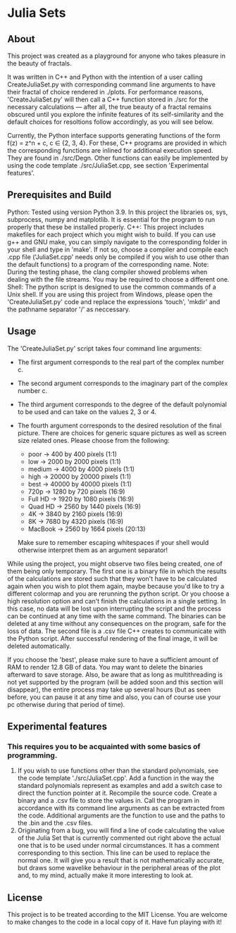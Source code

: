 # Julia Sets


## About

This project was created as a playground for anyone who takes pleasure in the beauty of fractals.

It was written in C++ and Python with the intention of a user calling CreateJuliaSet.py with corresponding command line arguments to have their fractal of choice rendered in ./plots. For performance reasons, 'CreateJuliaSet.py' will then call a C++ function stored in ./src for the necessary calculations — after all, the true beauty of a fractal remains obscured until you explore the infinite features of its self-similarity and the default choices for resoltions follow accordingly, as you will see below.

Currently, the Python interface supports generating functions of the form f(z) = z^n + c, c ∈ {2, 3, 4}. For these, C++ programs are provided in which the corresponding functions are inlined for additional execution speed. They are found in ./src/Degn. Other functions can easily be implemented by using the code template ./src/JuliaSet.cpp, see section 'Experimental features'.


## Prerequisites and Build

Python: Tested using version Python 3.9. In this project the libraries os, sys, subprocess, numpy and matplotlib. It is essential for the program to run properly that these be installed properly.
C++:    This project includes makefiles for each project which you might wish to build. If you can use g++ and GNU make, you can simply navigate to the corresponding folder in your shell and type in 'make'. If not so, choose a compiler and compile each .cpp file ('JuliaSet.cpp' needs only be compiled if you wish to use other than the default functions) to a program of the corresponding name.
    Note: During the testing phase, the clang compiler showed problems when dealing with the file streams. You may be required to choose a different one.
Shell:  The python script is designed to use the common commands of a Unix shell. If you are using this project from Windows, please open the 'CreateJuliaSet.py' code and replace the expressions 'touch', 'mkdir' and the pathname separator '/' as neccessary.

## Usage

The 'CreateJuliaSet.py' script takes four command line arguments:
* The first argument corresponds to the real part of the complex number c.
* The second argument corresponds to the imaginary part of the complex number c.
* The third argument corresponds to the degree of the default polynomial to be used and can take on the values 2, 3 or 4.
* The fourth argument corresponds to the desired resolution of the final picture. There are choices for generic square pictures as well as screen size related ones. Please choose from the following:
    - poor      ->        400  by   400  pixels  (1:1)
    - low       ->       2000  by  2000  pixels  (1:1)
    - medium    ->       4000  by  4000  pixels  (1:1)
    - high      ->      20000  by 20000  pixels  (1:1)
    - best      ->      40000  by 40000  pixels  (1:1)
    - 720p      ->       1280  by   720  pixels  (16:9)
    - Full HD   ->       1920  by  1080  pixels  (16:9)
    - Quad HD   ->       2560  by  1440  pixels  (16:9)
    - 4K        ->       3840  by  2160  pixels  (16:9)
    - 8K        ->       7680  by  4320  pixels  (16:9)
    - MacBook   ->       2560  by  1664  pixels  (20:13)

    Make sure to remember escaping whitespaces if your shell would otherwise interpret them as an argument separator!
    
While using the project, you might observe two files being created, one of them being only temporary. The first one is a binary file in which the results of the calculations are stored such that they won't have to be calculated again when you wish to plot them again, maybe because you'd like to try a different colormap and you are rerunning the python script. Or you choose a high resolution option and can't finish the calculations in a single setting. In this case, no data will be lost upon interrupting the script and the process can be continued at any time with the same command. The binaries can be deleted at any time without any consequences on the program, safe for the loss of data. The second file is a .csv file C++ creates to communicate with the Python script. After successful rendering of the final image, it will be deleted automatically.

If you choose the 'best', please make sure to have a sufficient amount of RAM to render 12.8 GB of data. You may want to delete the binaries afterward to save storage. Also, be aware that as long as multithreading is not yet supported by the program (will be added soon and this section will disappear), the entire process may take up several hours (but as seen before, you can pause it at any time and also, you can of course use your pc otherwise during that period of time).

## Experimental features
### This requires you to be acquainted with some basics of programming.

1. If you wish to use functions other than the standard polynomials, see the code template './src/JuliaSet.cpp'. Add a function in the way the standard polynomials represent as examples and add a switch case to direct the function pointer at it. Recompile the source code. Create a binary and a .csv file to store the values in. Call the program in accordance with its command line arguments as can be extracted from the code. Additional arguments are the function to use and the paths to the .bin and the .csv files.
2. Originating from a bug, you will find a line of code calculating the value of the Julia Set that is currently commented out right above the actual one that is to be used under normal circumstances. It has a comment corresponding to this section. This line can be used to replace the normal one. It will give you a result that is not mathematically accurate, but draws some wavelike behaviour in the peripheral areas of the plot and, to my mind, actually make it more interesting to look at. 


## License

This project is to be treated according to the MIT License. You are welcome to make changes to the code in a local copy of it. Have fun playing with it!
